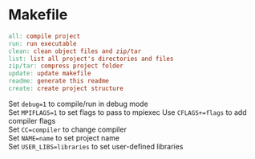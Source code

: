 # Makefile

```Makefile
all: compile project
run: run executable
clean: clean object files and zip/tar
list: list all project's directories and files
zip/tar: compress project folder
update: update makefile
readme: generate this readme
create: create project structure
```


Set `debug=1` to compile/run in debug mode  
Set `MPIFLAGS=1` to set flags to pass to mpiexec
Use `CFLAGS+=flags` to add compiler flags  
Set `CC=compiler` to change compiler  
Set `NAME=name` to set project name  
Set `USER_LIBS=libraries` to set user-defined libraries  

